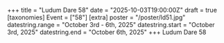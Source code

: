+++
title = "Ludum Dare 58"
date = "2025-10-03T19:00:00Z"
draft = true
[taxonomies]
Event = ["58"]
[extra]
poster = "/poster/ld51.jpg"
datestring.range = "October 3rd - 6th, 2025"
datestring.start = "October 3rd, 2025"
datestring.end = "October 6th, 2025"
+++
Ludum Dare 58
